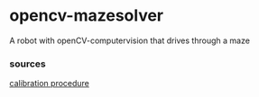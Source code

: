 # opencv-mazesolver
A robot with openCV-computervision that drives through a maze


### sources
[calibration procedure](https://github.com/tizianofiorenzani/how_do_drones_work/tree/master/opencv)
